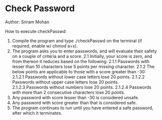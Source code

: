 # Check Password

Author: Sriram Mohan

How to execute checkPasswd:
  1. Compile the program and type ./checkPasswd on the terminal (if required, enable w/ chmod a+x).
  2. The program asks you to enter passwords, and will evaluate their safety on a couple of criteria and a score.
    2.1 Initially, your score is zero, and from thereon it reduces based on the following:
     2.1.1 Passwords with lesser than 10 characters lose 5 points per missing character. 
     2.1.2 The below points are applicable to those with a score greater than -30:
        2.1.2.1 Passwords without lower case letters lose 20 points.
        2.1.2.2 Passwords without upper case letters lose 20 points.       
        2.1.2.3 Passwords without numbers lose 20 points.
        2.1.2.4 Passwords with more than 2 consecutive characters lose 20 points.   
  3. Any password with score lesser than -30 is considered unsafe.
  4. Any password with score greater than that is considered safe.
  5. The program continues to run until you have entered a safe password, after which it terminates.
     
